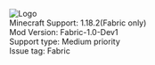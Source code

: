 ![Logo](https://github.com/MagicalAlexey/Keepers-of-the-Stones/blob/fabric/images(for-readme)/logo_transperent_upscaled.png?raw=true)
<br>Minecraft Support: 1.18.2(Fabric only)
<br>Mod Version: Fabric-1.0-Dev1
<br>Support type: Medium priority
<br>Issue tag: Fabric
